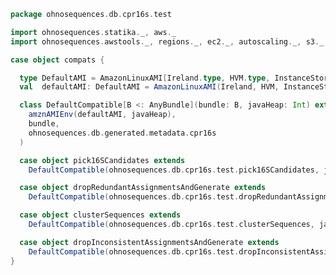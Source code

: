 
```scala
package ohnosequences.db.cpr16s.test

import ohnosequences.statika._, aws._
import ohnosequences.awstools._, regions._, ec2._, autoscaling._, s3._

case object compats {

  type DefaultAMI = AmazonLinuxAMI[Ireland.type, HVM.type, InstanceStore.type]
  val  defaultAMI: DefaultAMI = AmazonLinuxAMI(Ireland, HVM, InstanceStore)

  class DefaultCompatible[B <: AnyBundle](bundle: B, javaHeap: Int) extends Compatible(
    amznAMIEnv(defaultAMI, javaHeap),
    bundle,
    ohnosequences.db.generated.metadata.cpr16s
  )

  case object pick16SCandidates extends
    DefaultCompatible(ohnosequences.db.cpr16s.test.pick16SCandidates, javaHeap = 50)

  case object dropRedundantAssignmentsAndGenerate extends
    DefaultCompatible(ohnosequences.db.cpr16s.test.dropRedundantAssignmentsAndGenerate, javaHeap = 10)

  case object clusterSequences extends
    DefaultCompatible(ohnosequences.db.cpr16s.test.clusterSequences, javaHeap = 10)

  case object dropInconsistentAssignmentsAndGenerate extends
    DefaultCompatible(ohnosequences.db.cpr16s.test.dropInconsistentAssignmentsAndGenerate, javaHeap = 10)
}

```




[test/scala/dropRedundantAssignments.scala]: dropRedundantAssignments.scala.md
[test/scala/runBundles.scala]: runBundles.scala.md
[test/scala/mg7pipeline.scala]: mg7pipeline.scala.md
[test/scala/package.scala]: package.scala.md
[test/scala/compats.scala]: compats.scala.md
[test/scala/clusterSequences.scala]: clusterSequences.scala.md
[test/scala/dropInconsistentAssignments.scala]: dropInconsistentAssignments.scala.md
[test/scala/pick16SCandidates.scala]: pick16SCandidates.scala.md
[test/scala/releaseData.scala]: releaseData.scala.md
[main/scala/package.scala]: ../../main/scala/package.scala.md
[main/scala/data.scala]: ../../main/scala/data.scala.md